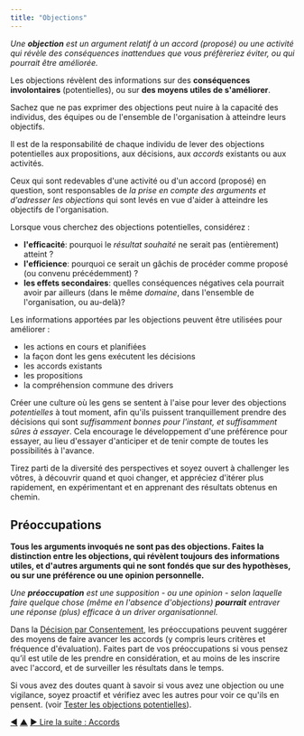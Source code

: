 ```yaml
---
title: "Objections"
---
```



_Une **objection** est un argument relatif à un accord (proposé) ou une activité qui révèle des conséquences inattendues que vous préfèreriez éviter, ou qui pourrait être améliorée._

Les objections révèlent des informations sur  des **conséquences involontaires** (potentielles), ou sur **des moyens utiles de s'améliorer**.

Sachez que ne pas exprimer des objections peut nuire à la capacité des individus, des équipes ou de l'ensemble de l'organisation à atteindre leurs objectifs.

Il est de la responsabilité de chaque individu de lever des objections potentielles aux propositions, aux décisions, aux <dfn data-info="Accord: Une ligne directrice, un processus ou protocole établi de le but de guider le flux de valeur.">accords</dfn> existants ou aux activités.

Ceux qui sont redevables d'une activité ou d'un accord (proposé) en question, sont responsables de *la prise en compte des arguments et d'adresser les objections* qui sont levés en vue d'aider à atteindre les objectifs de l'organisation.

Lorsque vous cherchez des objections potentielles, considérez :

- **l'efficacité**: pourquoi le <dfn data-info="Résultat attendu: Le résultat escompté d'un accord, d'une action, d'un projet ou d'une stratégie.">résultat souhaité</dfn> ne serait pas (entièrement) atteint ?
- **l'efficience**: pourquoi ce serait un gâchis de procéder comme proposé (ou convenu précédemment) ?
- **les effets secondaires**: quelles conséquences négatives cela pourrait avoir par ailleurs (dans le même <dfn data-info="Domaine: Une zone d'influence, d’activité et de prise de décisions distincte au sein d'une organisation.">domaine</dfn>, dans l'ensemble de l'organisation, ou au-delà)?

Les informations apportées par les objections peuvent être utilisées pour améliorer :

-   les actions en cours et planifiées
-   la façon dont les gens exécutent les décisions
-   les accords existants
-   les propositions
-   la compréhension commune des drivers

Créer une culture où les gens se sentent à l'aise pour lever des objections *potentielles* à tout moment, afin qu'ils puissent tranquillement prendre des décisions qui sont *suffisamment bonnes pour l'instant, et suffisamment sûres à essayer*. Cela encourage le développement d'une préférence pour essayer, au lieu d'essayer d'anticiper et de tenir compte de toutes les possibilités à l'avance.

Tirez parti de la diversité des perspectives et soyez ouvert à challenger les vôtres, à découvrir quand et quoi changer, et appréciez d'itérer plus rapidement, en expérimentant et en apprenant des résultats obtenus en chemin.


## Préoccupations

**Tous les arguments invoqués ne sont pas des objections. Faites la distinction entre les objections, qui révèlent toujours des informations utiles, et d'autres arguments qui ne sont fondés que sur des hypothèses, ou sur une préférence ou une opinion personnelle.**

_Une **préoccupation** est une supposition - ou une opinion - selon laquelle faire quelque chose (même en l'absence d'objections) **pourrait** entraver une réponse (plus) efficace à un driver organisationnel._

Dans la [Décision par Consentement](consent-decision-making.html), les préoccupations peuvent suggérer des moyens de faire avancer les accords (y compris leurs critères et fréquence d'évaluation). Faites part de vos préoccupations si vous pensez qu’il est utile de les prendre en considération, et au moins de les inscrire avec l'accord, et de surveiller les résultats dans le temps.

Si vous avez des doutes quant à savoir si vous avez une objection ou une vigilance, soyez proactif et vérifiez avec les autres pour voir ce qu'ils en pensent. (voir [Tester les objections potentielles](test-arguments-qualify-as-objections.html)).


<div class="bottom-nav">
<a href="domain.html" title="Retour à : Domaines">◀</a> <a href="making-sense-of-organizations.html" title="Remonter: Concepts clés pour comprendre les organisations">▲</a> <a href="agreement.html" title="">▶ Lire la suite : Accords</a>
</div>


<script type="text/javascript">
Mousetrap.bind('g n', function() {
    window.location.href = 'agreement.html';
    return false;
});
</script>

